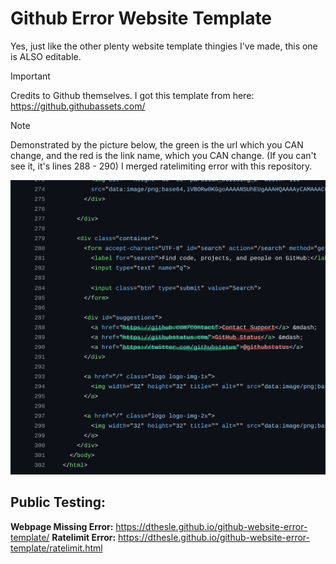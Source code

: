 # Github Error Website Template
Yes, just like the other plenty website template thingies I've made, this one is ALSO editable.

> [!IMPORTANT]
> Credits to Github themselves.
> I got this template from here: https://github.githubassets.com/

> [!NOTE]
> Demonstrated by the picture below, the green is the url which you CAN change, and the red is the link name, which you CAN change.
> (If you can't see it, it's lines 288 - 290)
> I merged ratelimiting error with this repository.

![picture](/lol.png)

## Public Testing:
**Webpage Missing Error:** https://dthesle.github.io/github-website-error-template/
**Ratelimit Error:** https://dthesle.github.io/github-website-error-template/ratelimit.html
